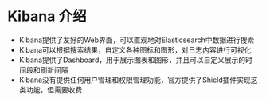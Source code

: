 # Kibana 介绍
- Kibana提供了友好的Web界面，可以直观地对Elasticsearch中数据进行搜索
- Kibana可以根据搜索结果，自定义各种图标和图形，对日志内容进行可视化
- Kibana提供了Dashboard，用于展示图表和图形，并且可以自定义展示的时间段和刷新间隔
- Kibana没有提供任何用户管理和权限管理功能，官方提供了Shield插件实现这类功能，但需要收费
